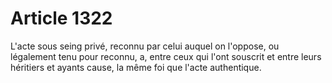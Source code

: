 # Article 1322

L'acte sous seing privé, reconnu par celui auquel on l'oppose, ou légalement tenu pour reconnu, a, entre ceux qui l'ont souscrit et entre leurs héritiers et ayants cause, la même foi que l'acte authentique.